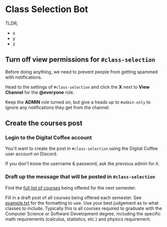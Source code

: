 # Class Selection Bot

TLDR;
- x
- y
- z


## Turn off view permissions for `#class-selection`

Before doing anything, we need to prevent people from getting spammed with notifications. 

Head to the settings of `#class-selection` and click the **X** next to **View Channel** for the **@everyone** role. 

Keep the **ADMIN** role turned on, but give a heads up to `#admin-only` to ignore any notifications they get from the channel. 


## Create the courses post

### Login to the Digital Coffee account

You'll want to create the post in `#class-selection` using the Digital Coffee user account on Discord.   

If you don't know the username & password, ask the previous admin for it.

### Draft up the message that will be posted in `#class-selection`

Find the [full list of courses](https://prodssb.missouristate.edu/prod/bwckschd.p_disp_dyn_sched) being offered for the next semester.

Fill in a draft post of all courses being offered each semester. See [example.txt](https://github.com/alyaherron/digitalcoffee/blob/main/example.txt) for the formatting to use. Use your best judgement as to what classes to include. Typically this is all courses required to graduate with the Computer Science or Software Development degree, including the specific math requirements (calculus, statistics, etc.) and physics requirement.   


